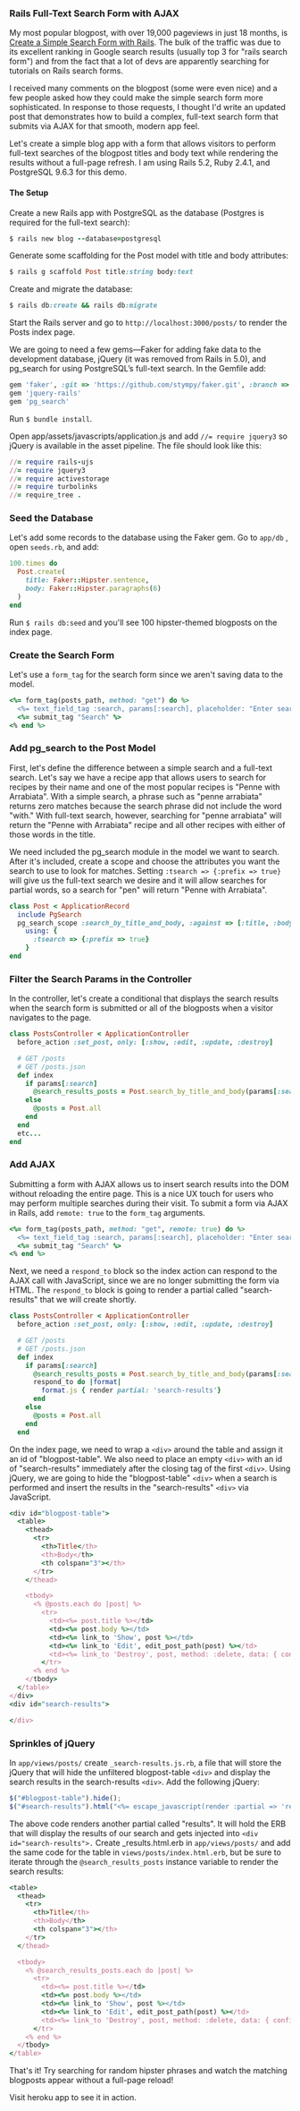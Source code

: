 ### Rails Full-Text Search Form with AJAX

My most popular blogpost, with over 19,000 pageviews in just 18 months, is [Create a Simple Search Form with Rails](http://www.rymcmahon.com/articles/2). The bulk of the traffic was due to its excellent ranking in Google search results (usually top 3 for "rails search form") and from the fact that a lot of devs are apparently searching for tutorials on Rails search forms.

I received many comments on the blogpost (some were even nice) and a few people asked how they could make the simple search form more sophisticated. In response to those requests, I thought I'd write an updated post that demonstrates how to build a complex, full-text search form that submits via AJAX for that smooth, modern app feel.

Let's create a simple blog app with a form that allows visitors to perform full-text searches of the blogpost titles and body text while rendering the results without a full-page refresh. I am using Rails 5.2, Ruby 2.4.1, and PostgreSQL 9.6.3 for this demo.

#### The Setup

Create a new Rails app with PostgreSQL as the database (Postgres is required for the full-text search):

```ruby
$ rails new blog --database=postgresql
```

Generate some scaffolding for the Post model with title and body attributes:

```ruby
$ rails g scaffold Post title:string body:text
```

Create and migrate the database:

```ruby
$ rails db:create && rails db:migrate
```

Start the Rails server and go to ```http://localhost:3000/posts/``` to render the Posts index page.

We are going to need a few gems—Faker for adding fake data to the development database, jQuery (it was removed from Rails in 5.0), and pg_search for using PostgreSQL’s full-text search. In the Gemfile add:

 ```ruby
gem 'faker', :git => 'https://github.com/stympy/faker.git', :branch => 'master'
gem 'jquery-rails'
gem 'pg_search'
```
Run ``` $ bundle install ```.

Open app/assets/javascripts/application.js and add ```//= require jquery3``` so jQuery is available in the asset pipeline. The file should look like this:

```ruby
//= require rails-ujs
//= require jquery3
//= require activestorage
//= require turbolinks
//= require_tree .
```

### Seed the Database

Let's add some records to the database using the Faker gem. Go to ```app/db``` , open ```seeds.rb```, and add:

```ruby
100.times do
  Post.create(
    title: Faker::Hipster.sentence,
    body: Faker::Hipster.paragraphs(6)
  )
end
```

Run ```$ rails db:seed``` and you'll see 100 hipster-themed blogposts on the index page.

### Create the Search Form

Let's use a ```form_tag``` for the search form since we aren't saving data to the model.

```ruby
<%= form_tag(posts_path, method: "get") do %>
  <%= text_field_tag :search, params[:search], placeholder: "Enter search term" %>
  <%= submit_tag "Search" %>
<% end %>
```

### Add pg_search to the Post Model

First, let's define the difference between a simple search and a full-text search. Let's say we have a recipe app that allows users to search for recipes by their name and one of the most popular recipes is "Penne with Arrabiata". With a simple search, a phrase such as "penne arrabiata" returns zero matches because the search phrase did not include the word "with." With full-text search, however, searching for "penne arrabiata" will return the "Penne with Arrabiata" recipe and all other recipes with either of those words in the title.

We need included the pg_search module in the model we want to search. After it's included, create a scope and choose the attributes you want the search to use to look for matches. Setting ```:tsearch => {:prefix => true} ``` will give us the full-text search we desire and it will allow searches for partial words, so a search for "pen" will return "Penne with Arrabiata".

```ruby
class Post < ApplicationRecord
  include PgSearch
  pg_search_scope :search_by_title_and_body, :against => [:title, :body],
    using: {
      :tsearch => {:prefix => true}
    }
end
```

### Filter the Search Params in the Controller

In the controller, let's create a conditional that displays the search results when the search form is submitted or all of the blogposts when a visitor navigates to the page.

```ruby
class PostsController < ApplicationController
  before_action :set_post, only: [:show, :edit, :update, :destroy]

  # GET /posts
  # GET /posts.json
  def index
    if params[:search]
      @search_results_posts = Post.search_by_title_and_body(params[:search])
    else
      @posts = Post.all
    end
  end
  etc...
end
  ```

### Add AJAX

Submitting a form with AJAX allows us to insert search results into the DOM without reloading the entire page. This is a nice UX touch for users who may perform multiple searches during their visit. To submit a form via AJAX in Rails, add ```remote: true``` to the ```form_tag``` arguments.

```ruby
<%= form_tag(posts_path, method: "get", remote: true) do %>
  <%= text_field_tag :search, params[:search], placeholder: "Enter search term" %>
  <%= submit_tag "Search" %>
<% end %>
```

Next, we need a ```respond_to``` block so the index action can respond to the AJAX call with JavaScript, since we are no longer submitting the form via HTML. The ```respond_to``` block is going to render a partial called "search-results" that we will create shortly.

```ruby
class PostsController < ApplicationController
  before_action :set_post, only: [:show, :edit, :update, :destroy]

  # GET /posts
  # GET /posts.json
  def index
    if params[:search]
      @search_results_posts = Post.search_by_title_and_body(params[:search])
      respond_to do |format|
        format.js { render partial: 'search-results'}
      end
    else
      @posts = Post.all
    end
  end
  ```

On the index page, we need to wrap a ```<div>``` around the table and assign it an id of "blogpost-table". We also need to place an empty ```<div>``` with an id of "search-results" immediately after the closing tag of the first ```<div>```. Using jQuery, we are going to hide the "blogpost-table" ```<div>``` when a search is performed and insert the results in the "search-results" ```<div>``` via JavaScript.

```ruby
<div id="blogpost-table">
  <table>
    <thead>
      <tr>
        <th>Title</th>
        <th>Body</th>
        <th colspan="3"></th>
      </tr>
    </thead>

    <tbody>
      <% @posts.each do |post| %>
        <tr>
          <td><%= post.title %></td>
          <td><%= post.body %></td>
          <td><%= link_to 'Show', post %></td>
          <td><%= link_to 'Edit', edit_post_path(post) %></td>
          <td><%= link_to 'Destroy', post, method: :delete, data: { confirm: 'Are you sure?' } %></td>
        </tr>
      <% end %>
    </tbody>
  </table>
</div>
<div id="search-results">

</div>
```

### Sprinkles of jQuery
In ```app/views/posts/``` create ```_search-results.js.rb```, a file that will store the jQuery that will hide the unfiltered blogpost-table ```<div>``` and display the search results in the search-results ```<div>```. Add the following jQuery:

```javascript
$("#blogpost-table").hide();
$("#search-results").html("<%= escape_javascript(render :partial => 'results') %>");
```

The above code renders another partial called "results". It will hold the ERB that will display the results of our search and gets injected into ```<div id="search-results">.``` Create _results.html.erb in ```app/views/posts/``` and add the same code for the table in ```views/posts/index.html.erb```, but be sure to iterate through the  ```@search_results_posts``` instance variable to render the search results:

```ruby
<table>
  <thead>
    <tr>
      <th>Title</th>
      <th>Body</th>
      <th colspan="3"></th>
    </tr>
  </thead>

  <tbody>
    <% @search_results_posts.each do |post| %>
      <tr>
        <td><%= post.title %></td>
        <td><%= post.body %></td>
        <td><%= link_to 'Show', post %></td>
        <td><%= link_to 'Edit', edit_post_path(post) %></td>
        <td><%= link_to 'Destroy', post, method: :delete, data: { confirm: 'Are you sure?' } %></td>
      </tr>
    <% end %>
  </tbody>
</table>
```

That's it! Try searching for random hipster phrases and watch the matching blogposts appear without a full-page reload!

Visit heroku app to see it in action.